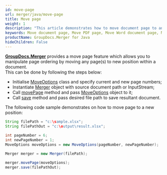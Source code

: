 ```yaml
---
id: move-page
url: merger/java/move-page
title: Move page
weight: 1
description: "This article demonstrates how to move document page to another position within PDF, Word, Excel, PowerPoint document using GroupDocs.Merger for Java API."
keywords: Move document page, Move PDF page, Move Word document page, Move page to another position
productName: GroupDocs.Merger for Java
hideChildren: False
---
```

[**GroupDocs.Merger**](https://products.groupdocs.com/merger/java) provides a move page feature which allows you to manipulate page ordering by moving any page(s) to new position within a document.   
This can be done by following the steps below:

*   Initialise [MoveOptions](https://apireference.groupdocs.com/java/merger/com.groupdocs.merger.domain.options/MoveOptions) class and specify current and new page numbers;
*   Instantiate [Merger](https://apireference.groupdocs.com/java/merger/com.groupdocs.merger/Merger) object with source document path or InputStream;
*   Call [movePage](https://apireference.groupdocs.com/java/merger/com.groupdocs.merger/Merger#movePage(com.groupdocs.merger.domain.options.interfaces.IMoveOptions)) method and pass [MoveOptions](https://apireference.groupdocs.com/java/merger/com.groupdocs.merger.domain.options/MoveOptions) object to it;
*   Call [save](https://apireference.groupdocs.com/java/merger/com.groupdocs.merger/Merger#save(java.lang.String)) method and pass desired file path to save resultant document.

The following code sample demonstrates on how to move page to a new position:

```java
String filePath = "c:\sample.xlsx";
String filePathOut = "c:\output\result.xlsx";
 
int pageNumber = 6;
int newPageNumber = 1;
MoveOptions moveOptions = new MoveOptions(pageNumber, newPageNumber);

Merger merger = new Merger(filePath);

merger.movePage(moveOptions);
merger.save(filePathOut);
```

